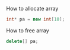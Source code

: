 How to allocate array

```cpp
int* pa = new int[10];
```

How to free array

```cpp
delete[] pa;
```
